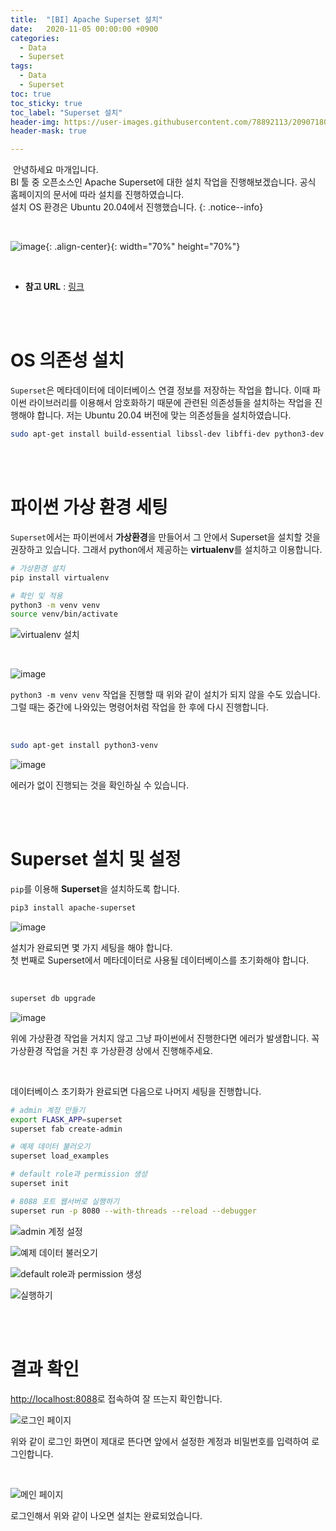 ```yaml
---
title:  "[BI] Apache Superset 설치"
date:   2020-11-05 00:00:00 +0900
categories:
  - Data
  - Superset
tags:
  - Data
  - Superset
toc: true
toc_sticky: true
toc_label: "Superset 설치"
header-img: https://user-images.githubusercontent.com/78892113/209071809-f02c0a94-a658-4671-a563-116f4872a9e1.png
header-mask: true

---
```


&nbsp;안녕하세요 마개입니다.  
BI 툴 중 오픈소스인 Apache Superset에 대한 설치 작업을 진행해보겠습니다. 공식 홈페이지의 문서에 따라 설치를 진행하였습니다.  
설치 OS 환경은 Ubuntu 20.04에서 진행했습니다. 
{: .notice--info}

<br>

![image](https://user-images.githubusercontent.com/78892113/209071809-f02c0a94-a658-4671-a563-116f4872a9e1.png){: .align-center}{: width="70%" height="70%"} 

<br>

* **참고 URL** : <a href="https://superset.apache.org/docs/installation/installing-superset-from-scratch/">링크</a>

<br><br>

# OS 의존성 설치

`Superset`은 메타데이터에 데이터베이스 연결 정보를 저장하는 작업을 합니다. 이때 파이썬 라이브러리를 이용해서 암호화하기 때문에 관련된 의존성들을 설치하는 작업을 진행해야 합니다. 저는 Ubuntu 20.04 버전에 맞는 의존성들을 설치하였습니다. 

```sh
sudo apt-get install build-essential libssl-dev libffi-dev python3-dev python3-pip libsasl2-dev libldap2-dev
```

<br><br>

# 파이썬 가상 환경 세팅

`Superset`에서는 파이썬에서 **가상환경**을 만들어서 그 안에서 Superset을 설치할 것을 권장하고 있습니다. 그래서 python에서 제공하는 **virtualenv**를 설치하고 이용합니다. 

```sh
# 가상환경 설치
pip install virtualenv

# 확인 및 적용
python3 -m venv venv
source venv/bin/activate
```

![virtualenv 설치](https://user-images.githubusercontent.com/78892113/209083774-3d67c43e-4444-4753-b5c8-8615a40d17ee.png)

<br>

![image](https://user-images.githubusercontent.com/78892113/209083787-ed9eff93-8015-434b-b2af-6de0514c3950.png)

`python3 -m venv venv` 작업을 진행할 때 위와 같이 설치가 되지 않을 수도 있습니다. 그럴 때는 중간에 나와있는 명령어처럼 작업을 한 후에 다시 진행합니다.

<br>

```sh
sudo apt-get install python3-venv
```

![image](https://user-images.githubusercontent.com/78892113/209083800-23a7d6ef-698c-48fd-9c2a-c7960d03a171.png)

에러가 없이 진행되는 것을 확인하실 수 있습니다.

<br><br>

# Superset 설치 및 설정

`pip`를 이용해 **Superset**을 설치하도록 합니다.

```sh
pip3 install apache-superset
```

![image](https://user-images.githubusercontent.com/78892113/209083825-bc664607-6262-41b1-bb3b-7064830441ee.png)

설치가 완료되면 몇 가지 세팅을 해야 합니다.  
첫 번째로 Superset에서 메타데이터로 사용될 데이터베이스를 초기화해야 합니다.

<br>

```sh
superset db upgrade
```

![image](https://user-images.githubusercontent.com/78892113/209083845-fc93bc49-c6f6-4db5-8e4f-d8d45c3f19b3.png)

위에 가상환경 작업을 거치지 않고 그냥 파이썬에서 진행한다면 에러가 발생합니다. 꼭 가상환경 작업을 거친 후 가상환경 상에서 진행해주세요.

<br>

데이터베이스 초기화가 완료되면 다음으로 나머지 세팅을 진행합니다.

```sh
# admin 계정 만들기
export FLASK_APP=superset
superset fab create-admin

# 예제 데이터 불러오기
superset load_examples

# default role과 permission 생성
superset init

# 8088 포트 웹서버로 실행하기
superset run -p 8080 --with-threads --reload --debugger
```

![admin 계정 설정](https://user-images.githubusercontent.com/78892113/209083866-e701f3a7-180b-4ed1-8b29-f222854db3b6.png)

![예제 데이터 불러오기](https://user-images.githubusercontent.com/78892113/209083887-ad2ee211-ac0c-403b-aaa8-2a1dfc18325a.png)

![default role과 permission 생성](https://user-images.githubusercontent.com/78892113/209083901-8b40f508-ab49-43b7-b6ee-47e50d6514e8.png)

![실행하기](https://user-images.githubusercontent.com/78892113/209083914-f5442b2f-17d9-42ee-869a-f3d02017c32b.png)

<br><br>

# 결과 확인

<a href="http://localhost:8088">http://localhost:8088</a>로 접속하여 잘 뜨는지 확인합니다.

![로그인 페이지](https://user-images.githubusercontent.com/78892113/209083941-2518094e-af49-46f2-bb51-dffd0ab07b59.png)

위와 같이 로그인 화면이 제대로 뜬다면 앞에서 설정한 계정과 비밀번호를 입력하여 로그인합니다.

<br>

![메인 페이지](https://user-images.githubusercontent.com/78892113/209083957-b6f09069-d704-420d-9318-b0861bf475bc.png)

로그인해서 위와 같이 나오면 설치는 완료되었습니다.